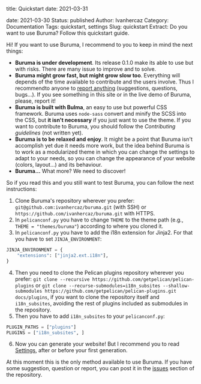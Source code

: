 title: Quickstart
date: 2021-03-31

date: 2021-03-30
Status: published
Author: Ivanhercaz
Category: Documentation
Tags: quickstart, settings
Slug: quickstart
Extract: Do you want to use Buruma? Follow this quickstart guide.

Hi! If you want to use Buruma, I recommend to you to keep in mind the next things:

  - **Buruma is under development**. Its release 0.1.0 make its able to use but with risks. There are many issue to improve and to solve.
  - **Buruma might grow fast, but might grow slow too**. Everything will depends of the time available to contribute and the users involve. Thus I recommendto anyone to [report anything][buruma-issues] (suggestions, questions, bugs...). If you see something in this site or in the live demo of Buruma, please, report it!
  - **Buruma is built with Bulma**, an easy to use but powerful CSS framework. Buruma uses `node-sass` convert and minify the SCSS into the CSS, but **it isn't necessary** if you just want to use the theme. If you want to contribute to Buruma, you should follow the *Contributing guidelines* (not written yet).
  - **Buruma is to be relaxed and enjoy**. It might be a point that Buruma isn't accomplish yet due it needs more work, but the idea behind Buruma is to work as a modularized theme in which you can change the settings to adapt to your needs, so you can change the appearance of your website (colors, layout...) and its behaviour.
  - **Buruma...** What more? We need to discover!

So if you read this and you still want to test Buruma, you can follow the next instructions:

  1. Clone Buruma's repository wherever you prefer: `git@github.com:ivanhercaz/buruma.git` (with SSH) or `https://github.com/ivanhercaz/buruma.git` with HTTPS.
  2. In `pelicanconf.py` you have to change `THEME` to the theme path (e.g., `THEME = "themes/buruma"`) according to where you cloned it.
  3. In `pelicanconf.py` you have to add the i18n extension for Jinja2. For that you have to set `JINJA_ENVIRONMENT`:
```python
JINJA_ENVIRONMENT = {
    "extensions": ["jinja2.ext.i18n"],
}
```
  4. Then you need to clone the Pelican plugins repository wherever you prefer: `git clone --recursive https://github.com/getpelican/pelican-plugins` or `git clone --recurse-submodules=i18n_subsites --shallow-submodules https://github.com/getpelican/pelican-plugins.git docs/plugins`, if you want to clone the repository itself and `i18n_subsites`, avoiding the rest of plugins included as submodules in the repository.
  5. Then you have to add `i18n_subsites` to your `pelicanconf.py`:
```python
PLUGIN_PATHS = ["plugins"]
PLUGINS = ["i18n_subsites", ]
```
  6. Now you can generate your website! But I recommend you to read [Settings][docs-settings], after or before your first generation.

At this moment this is the only method available to use Buruma. If you have some suggestion, question or report, you can post it in the [issues][buruma-issues] section of the repository.

[buruma-issues]: <https://github.com/ivanhercaz.com/buruma/issues>
[docs-settings]: </settings>
